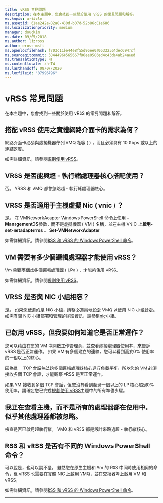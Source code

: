 ```yaml
---
title: vRSS 常見問題
description: 在本主題中，您會找到一些關於使用 vRSS 的常見問題和解答。
ms.topic: article
ms.assetid: 61ae242e-82a8-430d-b07d-52b86c01e686
ms.localizationpriority: medium
manager: dougkim
ms.date: 09/05/2018
ms.author: lizross
author: eross-msft
ms.openlocfilehash: f703c11be44e8f55d96ee0a06332554dec6947cf
ms.sourcegitcommit: 68444968565667f86ee0586ed4c43da4ab24aaed
ms.translationtype: MT
ms.contentlocale: zh-TW
ms.lasthandoff: 08/07/2020
ms.locfileid: "87996796"
---
```

# <a name="vrss-frequently-asked-questions"></a>vRSS 常見問題

在本主題中，您會找到一些關於使用 vRSS 的常見問題和解答。

## <a name="what-are-the-requirements-for-the-physical-network-adapters-that-i-use-with-vrss"></a>搭配 vRSS 使用之實體網路介面卡的需求為何？

網路介面卡必須與虛擬機器佇列 VMQ 相容 \( \) ，而且必須具有 10 Gbps 或以上的連結速度。

如需詳細資訊，請參閱[規劃使用 vRSS](vrss-plan.md)。

## <a name="does-vrss-work-with-hyper-threaded-processor-cores"></a>VRSS 是否能與超 \- 執行緒處理器核心搭配使用？

否。 VRSS 和 VMQ 都會忽略超 \- 執行緒處理器核心。

## <a name="does-vrss-work-for-host-virtual-nics-vnics"></a>VRSS 是否適用于主機虛擬 Nic \( vnic \) ？

是。 在 VMNetworkAdapter Windows PowerShell 命令上使用 **-ManagementOS**參數，而不是虛擬機器 \( VM \) 名稱，並在主機 VNIC 上**啟用-set-netadapterrss** 。 **Set-VMNetworkAdapter**

如需詳細資訊，請參閱[RSS 和 vRSS 的 Windows PowerShell 命令](vrss-wps.md)。

## <a name="how-many-logical-processors-does-a-vm-need-to-use-vrss"></a>VM 需要有多少個邏輯處理器才能使用 vRSS？

Vm 需要兩個或多個邏輯處理器 \( LPs \) ，才能夠使用 vRSS。

如需詳細資訊，請參閱[規劃使用 vRSS](vrss-plan.md)。

## <a name="is-vrss-compatible-with-nic-teaming"></a>VRSS 是否與 NIC 小組相容？

是。 如果您使用的是 NIC 小組，請務必適當地設定 VMQ 以使用 NIC 小組設定。 如需有關 NIC 小組部署和管理的詳細資訊，請參閱[nic](../nic-teaming/nic-teaming.md)小組。

## <a name="vrss-is-enabled-but-how-do-i-know-if-it-is-working"></a>已啟用 vRSS，但我要如何知道它是否正常運作？

您可以藉由在您的 VM 中開啟工作管理員，並查看虛擬處理器使用率，來告訴 vRSS 是否正常運作。 如果 VM 有多個建立的連線，您可以看到高於0% 使用率的一個以上的核心。

因為單一 TCP 會話無法跨多個邏輯處理器核心進行負載平衡，所以您的 VM 必須接收多個 TCP 會話，才能觀察 vRSS 是否正常運作。

如果 VM 接收到多個 TCP 會話，但您沒有看到超過一個以上的 LP 核心超過0% 使用率，請確定您已完成[規劃使用 vRSS](vrss-plan.md)主題中的所有準備步驟。

## <a name="im-looking-at-the-host-and-not-all-of-the-processors-are-being-used-it-looks-like-every-other-one-is-being-skipped"></a>我正在查看主機，而不是所有的處理器都在使用中。 似乎其他處理器都被忽略。

檢查是否已啟用超執行緒。 VMQ 和 vRSS 都是設計來略過超 \- 執行緒核心。

## <a name="are-there-different-windows-powershell-commands-for-rss-and-vrss"></a>RSS 和 vRSS 是否有不同的 Windows PowerShell 命令？

可以說是，也可以說不是。 雖然您在原生主機和 Vm 的 RSS 中同時使用相同的命令，但 vRSS 也需要在實體 NIC 上啟用 VMQ，並在交換器埠上啟用 VM 和 vRSS。

如需詳細資訊，請參閱[RSS 和 vRSS 的 Windows PowerShell 命令](vrss-wps.md)。

---